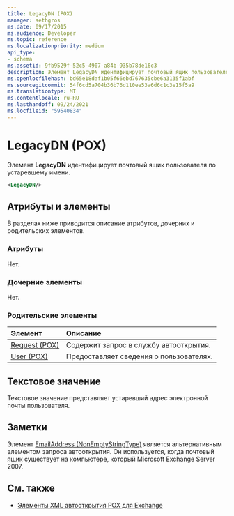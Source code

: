 ```yaml
---
title: LegacyDN (POX)
manager: sethgros
ms.date: 09/17/2015
ms.audience: Developer
ms.topic: reference
ms.localizationpriority: medium
api_type:
- schema
ms.assetid: 9fb9529f-52c5-4907-a84b-935b78de16c3
description: Элемент LegacyDN идентифицирует почтовый ящик пользователя по устаревшему имени.
ms.openlocfilehash: bd65e18daf1b05f66ebd767635cbe6a3135f1abf
ms.sourcegitcommit: 54f6cd5a704b36b76d110ee53a6d6c1c3e15f5a9
ms.translationtype: MT
ms.contentlocale: ru-RU
ms.lasthandoff: 09/24/2021
ms.locfileid: "59540834"
---
```

# <a name="legacydn-pox"></a>LegacyDN (POX)

Элемент **LegacyDN** идентифицирует почтовый ящик пользователя по устаревшему имени. 
  
```xml
<LegacyDN/>
```

## <a name="attributes-and-elements"></a>Атрибуты и элементы

В разделах ниже приводится описание атрибутов, дочерних и родительских элементов.
  
### <a name="attributes"></a>Атрибуты

Нет.
  
### <a name="child-elements"></a>Дочерние элементы

Нет.
  
### <a name="parent-elements"></a>Родительские элементы

|**Элемент**|**Описание**|
|:-----|:-----|
|[Request (POX)](request-pox.md) <br/> |Содержит запрос в службу автооткрытия.  <br/> |
|[User (POX)](user-pox.md) <br/> |Предоставляет сведения о пользователях.  <br/> |
   
## <a name="text-value"></a>Текстовое значение

Текстовое значение представляет устаревший адрес электронной почты пользователя.
  
## <a name="remarks"></a>Заметки

Элемент [EmailAddress (NonEmptyStringType)](emailaddress-nonemptystringtype.md) является альтернативным элементом запроса автооткрытия. Он используется, когда почтовый ящик существует на компьютере, который Microsoft Exchange Server 2007. 
  
## <a name="see-also"></a>См. также

- [Элементы XML автооткрытия POX для Exchange](pox-autodiscover-xml-elements-for-exchange.md)

